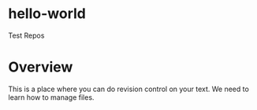 # hello-world
Test Repos

# Overview

This is a place where you can do revision control on your text.  We need to learn how to manage files. 
